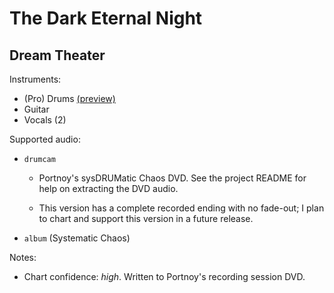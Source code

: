 # The Dark Eternal Night

## Dream Theater

Instruments:

  * (Pro) Drums [(preview)](http://pages.cs.wisc.edu/~tolly/customs/?title=the-dark-eternal-night&artist=dream-theater)
  * Guitar
  * Vocals (2)

Supported audio:

  * `drumcam`

    * Portnoy's sysDRUMatic Chaos DVD. See the project README for help on extracting the DVD audio.

    * This version has a complete recorded ending with no fade-out; I plan to chart and support this version in a future release.

  * `album` (Systematic Chaos)

Notes:

  * Chart confidence: *high*. Written to Portnoy's recording session DVD.

